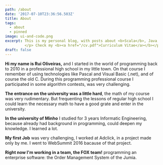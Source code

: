 ```yaml
---
path: /about
date: '2017-07-10T23:36:56.503Z'
title: About
tags:
  - about
  - pinned
image: ui-and-code.png
excerpt: This is my personal blog, with posts about <b>Scala</b>, Java, JVM and <b>Software Architecture</b>.
         </p> Check my <b><a href="/cv.pdf">Curriculum Vitae</a></b></p>
draft: false
---
```

**Hi my name is Rui Oliveiras,**
and I started in the world of programming back to 2010 in a professional high school in my little town. On that course I remember of using technologies like Pascal and Visual Basic (.net), and of course the old C.
During this programming professional course I participated in some algorithm contests, was very challenging.

**The entrance on the university was a little hard**, the math of my course was very rudimentary. But frequenting the lessons of regular high school I could learn the necessary math to have a good grate and enter in the university.

**In the university of Minho** I studied for 3 years Informatic Engineering, because already had background in programming, could deepen my knowledge. I learned a lot.

**My first Job** was very challenging, I worked at Adclick, in a project made only by me. I went to WebSummit 2016 bacause of that project.

**Right now I'm working in a team, the FOX team!** programming an enterprise software: the Order Management System of the Jumia.